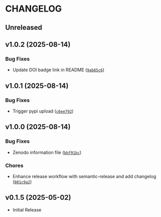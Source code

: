 # CHANGELOG

<!-- version list -->

## Unreleased


## v1.0.2 (2025-08-14)

### Bug Fixes

- Update DOI badge link in README
  ([`9ab65c6`](https://github.com/bGuenes/COMPASS/commit/9ab65c6099d22f6378730bdfff20c811aa1637d2))


## v1.0.1 (2025-08-14)

### Bug Fixes

- Trigger pypi upload
  ([`c6ee792`](https://github.com/bGuenes/COMPASS/commit/c6ee792e9e3b9599cfdd0f1473a561aa62894b13))


## v1.0.0 (2025-08-14)

### Bug Fixes

- Zenodo information file
  ([`bbf91bc`](https://github.com/bGuenes/COMPASS/commit/bbf91bceb01aaf1cac757e2c88d1aeb3445ad59a))

### Chores

- Enhance release workflow with semantic-release and add changelog
  ([`881c9a2`](https://github.com/bGuenes/COMPASS/commit/881c9a2061a595f9942ca0796bf3a30065a6c47b))


## v0.1.5 (2025-05-02)

- Initial Release
